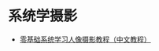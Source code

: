 # 系统学摄影

- [零基础系统学习人像摄影教程（中文教程）](https://www.bilibili.com/video/av51683782?from=search&seid=177368935640193711)